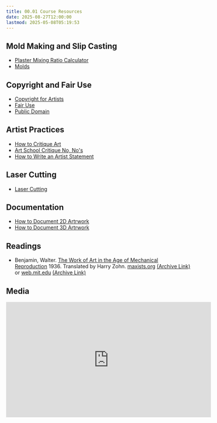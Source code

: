 ```yaml
---
title: 00.01 Course Resources
date: 2025-08-27T12:00:00
lastmod: 2025-05-08T05:19:53
---
```


## Mold Making and Slip Casting

- [Plaster Mixing Ratio Calculator](../../../../making/plaster-calculator.md)
- [Molds](../../../../making/molds.md)

## Copyright and Fair Use

- [Copyright for Artists](../../../../copyright/copyright-for-artists.md)
- [Fair Use](../../../../copyright/fair-use.md)
- [Public Domain](../../../../copyright/public-domain.md)

## Artist Practices

- [How to Critique Art](../../../../art-faq/how-to-critique-art.md)
- [Art School Critique No, No's](../../../../art-faq/art-school-critique-no-nos.md)
- [How to Write an Artist Statement](../../../../art-faq/how-to-write-an-artist-statement.md)

## Laser Cutting

- [Laser Cutting](../../../../digital-fabrication/laser-cutting/laser-cutting.md)

## Documentation

- [How to Document 2D Artrwork](../../../../photography/how-to-document-2d-artwork.md)
- [How to Document 3D Artrwork](../../../../photography/how-to-document-3d-artwork.md)

## Readings

- Benjamin, Walter. [The Work of Art in the Age of Mechanical Reproduction](https://www.marxists.org/reference/subject/philosophy/works/ge/benjamin.htm) 1936. Translated by Harry Zohn. [maxists.org](https://www.marxists.org/) [(Archive Link)](https://web.archive.org/web/20240418175200/https://www.marxists.org/reference/subject/philosophy/works/ge/benjamin.htm) or [web.mit.edu](https://web.mit.edu/) [(Archive Link)](https://web.archive.org/web/20240622141032/https://web.mit.edu/allanmc/www/benjamin.pdf)

## Media

<div class="video-grid">

<div class="iframe-16-9-container">
<iframe class="youTubeIframe" width="560" height="315" src="https://www.youtube.com/embed/t1axnba_Ueg?si=adjl9cxo1CEHvsaZ" title="YouTube video player" frameborder="0" allow="accelerometer; autoplay; clipboard-write; encrypted-media; gyroscope; picture-in-picture; web-share" referrerpolicy="strict-origin-when-cross-origin" allowfullscreen></iframe>
</div>

</div>
